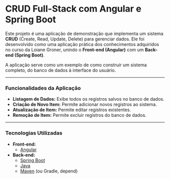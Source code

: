# CRUD Full-Stack com Angular e Spring Boot

Este projeto é uma aplicação de demonstração que implementa um sistema **CRUD** (Create, Read, Update, Delete) para gerenciar dados. Ele foi desenvolvido como uma aplicação prática dos conhecimentos adquiridos no curso da Loiane Groner, unindo o **Front-end (Angular)** com um **Back-end (Spring Boot)**.

A aplicação serve como um exemplo de como construir um sistema completo, do banco de dados à interface do usuário.

---

### Funcionalidades da Aplicação

* **Listagem de Dados:** Exibe todos os registros salvos no banco de dados.
* **Criação de Novo Item:** Permite adicionar novos registros ao sistema.
* **Atualização de Item:** Permite editar registros existentes.
* **Remoção de Item:** Permite excluir registros do banco de dados.

---

### Tecnologias Utilizadas

* **Front-end:**
    * [Angular](https://angular.io/)
* **Back-end:**
    * [Spring Boot](https://spring.io/projects/spring-boot)
    * [Java](https://www.java.com/)
    * [Maven](https://maven.apache.org/) (ou Gradle, depend)